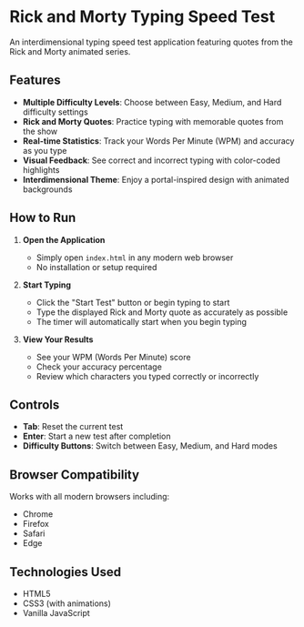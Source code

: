 # Rick and Morty Typing Speed Test

An interdimensional typing speed test application featuring quotes from the Rick and Morty animated series.

## Features

- **Multiple Difficulty Levels**: Choose between Easy, Medium, and Hard difficulty settings
- **Rick and Morty Quotes**: Practice typing with memorable quotes from the show
- **Real-time Statistics**: Track your Words Per Minute (WPM) and accuracy as you type
- **Visual Feedback**: See correct and incorrect typing with color-coded highlights
- **Interdimensional Theme**: Enjoy a portal-inspired design with animated backgrounds

## How to Run

1. **Open the Application**
   - Simply open `index.html` in any modern web browser
   - No installation or setup required

2. **Start Typing**
   - Click the "Start Test" button or begin typing to start
   - Type the displayed Rick and Morty quote as accurately as possible
   - The timer will automatically start when you begin typing

3. **View Your Results**
   - See your WPM (Words Per Minute) score
   - Check your accuracy percentage
   - Review which characters you typed correctly or incorrectly

## Controls

- **Tab**: Reset the current test
- **Enter**: Start a new test after completion
- **Difficulty Buttons**: Switch between Easy, Medium, and Hard modes

## Browser Compatibility

Works with all modern browsers including:
- Chrome
- Firefox
- Safari
- Edge

## Technologies Used

- HTML5
- CSS3 (with animations)
- Vanilla JavaScript